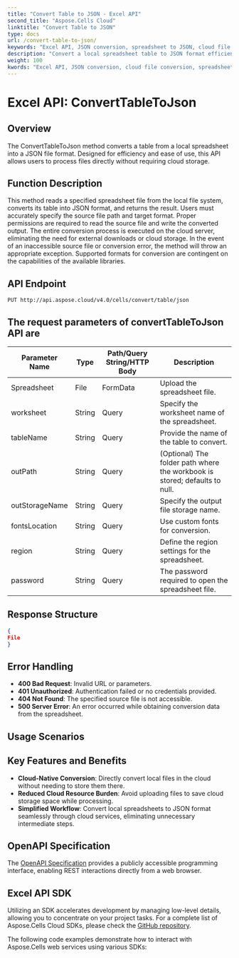 ```yaml
---
title: "Convert Table to JSON - Excel API"
second_title: "Aspose.Cells Cloud"
linktitle: "Convert Table to JSON"
type: docs
url: /convert-table-to-json/
keywords: "Excel API, JSON conversion, spreadsheet to JSON, cloud file conversion, REST API, Aspose.Cells"
description: "Convert a local spreadsheet table to JSON format efficiently using the Excel API. This method enables seamless file processing without the need for cloud storage."
weight: 100
kwords: "Excel API, JSON conversion, cloud file conversion, spreadsheet, REST API, Aspose.Cells, local drive processing, file format conversion"
---
```


# **Excel API: ConvertTableToJson**

## **Overview**

The ConvertTableToJson method converts a table from a local spreadsheet into a JSON file format. Designed for efficiency and ease of use, this API allows users to process files directly without requiring cloud storage.

## **Function Description**

This method reads a specified spreadsheet file from the local file system, converts its table into JSON format, and returns the result. Users must accurately specify the source file path and target format. Proper permissions are required to read the source file and write the converted output. The entire conversion process is executed on the cloud server, eliminating the need for external downloads or cloud storage. In the event of an inaccessible source file or conversion error, the method will throw an appropriate exception. Supported formats for conversion are contingent on the capabilities of the available libraries.

## **API Endpoint**

```http
PUT http://api.aspose.cloud/v4.0/cells/convert/table/json
```

## The request parameters of **convertTableToJson** API are

| Parameter Name    | Type  | Path/Query String/HTTP Body | Description                                        |
|-------------------|-------|-----------------------------|----------------------------------------------------|
| Spreadsheet       | File  | FormData                    | Upload the spreadsheet file.                       |
| worksheet         | String| Query                       | Specify the worksheet name of the spreadsheet.     |
| tableName         | String| Query                       | Provide the name of the table to convert.          |
| outPath           | String| Query                       | (Optional) The folder path where the workbook is stored; defaults to null. |
| outStorageName    | String| Query                       | Specify the output file storage name.              |
| fontsLocation     | String| Query                       | Use custom fonts for conversion.                   |
| region            | String| Query                       | Define the region settings for the spreadsheet.    |
| password          | String| Query                       | The password required to open the spreadsheet file. |

## **Response Structure**

```json
{
File
}
```

## Error Handling

- **400 Bad Request**: Invalid URL or parameters.
- **401 Unauthorized**: Authentication failed or no credentials provided.
- **404 Not Found**: The specified source file is not accessible.
- **500 Server Error**: An error occurred while obtaining conversion data from the spreadsheet.

## Usage Scenarios

## Key Features and Benefits

- **Cloud-Native Conversion**: Directly convert local files in the cloud without needing to store them there.
- **Reduced Cloud Resource Burden**: Avoid uploading files to save cloud storage space while processing.
- **Simplified Workflow**: Convert local spreadsheets to JSON format seamlessly through cloud services, eliminating unnecessary intermediate steps.

## OpenAPI Specification

The [OpenAPI Specification](https://reference.aspose.cloud/cells/#/ConversionController/ConvertTableToJson) provides a publicly accessible programming interface, enabling REST interactions directly from a web browser.

## Excel API SDK

Utilizing an SDK accelerates development by managing low-level details, allowing you to concentrate on your project tasks. For a complete list of Aspose.Cells Cloud SDKs, please check the [GitHub repository](https://github.com/aspose-cells-cloud).

The following code examples demonstrate how to interact with Aspose.Cells web services using various SDKs:
